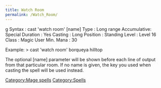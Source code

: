 ```yaml
---
title: Watch Room
permalink: /Watch_Room/
---
```


<nowiki>g Syntax : cast 'watch room' \[name\] Type : Long range
Accumulative: Special Duration : Yes Casting : Long Position : Standing
Level : Level 16 Class : Magic User Min. Mana : 30

</pre>

Example: \> cast 'watch room' borqueya hilltop

The optional \[name\] parameter will be shown before each line of output
from that particular room. If no name is given, the key you used when
casting the spell will be used instead.

[Category:Mage spells](Category:Mage_spells "wikilink")
[Category:Spells](Category:Spells "wikilink")